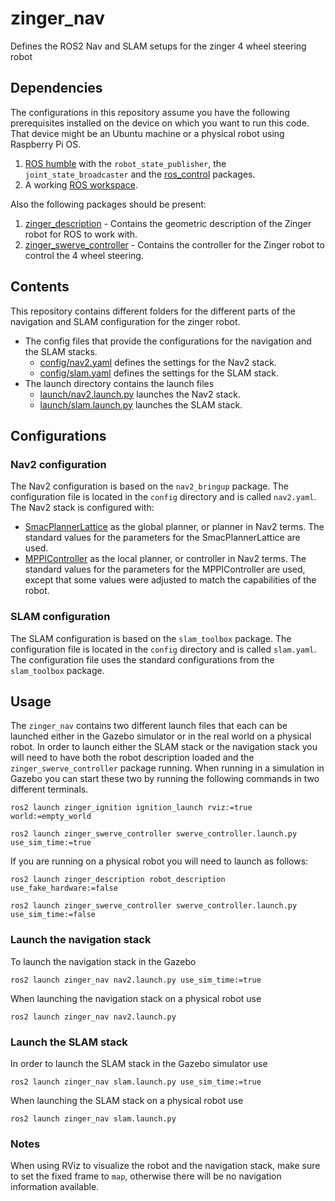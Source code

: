 # zinger_nav

Defines the ROS2 Nav and SLAM setups for the zinger 4 wheel steering robot

## Dependencies

The configurations in this repository assume you have the following prerequisites installed on the
device on which you want to run this code. That device might be an Ubuntu machine or a physical
robot using Raspberry Pi OS.

1. [ROS humble](https://docs.ros.org/en/humble/Releases/Release-Humble-Hawksbill.html) with the
   `robot_state_publisher`, the `joint_state_broadcaster` and the
   [ros_control](https://control.ros.org/master/index.html) packages.
1. A working [ROS workspace](https://docs.ros.org/en/humble/Tutorials/Beginner-Client-Libraries/Creating-A-Workspace/Creating-A-Workspace.html).

Also the following packages should be present:

1. [zinger_description](https://github.com/pvandervelde/zinger_description) - Contains the geometric
  description of the Zinger robot for ROS to work with.
1. [zinger_swerve_controller](https://github.com/pvandervelde/zinger_swerve_controller) - Contains
  the controller for the Zinger robot to control the 4 wheel steering.

## Contents

This repository contains different folders for the different parts of the navigation and SLAM configuration
for the zinger robot.

* The config files that provide the configurations for the navigation and the SLAM stacks.
  * [config/nav2.yaml](config/nav2.yaml) defines the settings for the Nav2 stack.
  * [config/slam.yaml](config/slam.yaml) defines the settings for the SLAM stack.
* The launch directory contains the launch files
  * [launch/nav2.launch.py](launch/nav2.launch.py) launches the Nav2 stack.
  * [launch/slam.launch.py](launch/slam.launch.py) launches the SLAM stack.

## Configurations

### Nav2 configuration

The Nav2 configuration is based on the `nav2_bringup` package. The configuration file is located in
the `config` directory and is called `nav2.yaml`. The Nav2 stack is configured with:

* [SmacPlannerLattice](https://navigation.ros.org/configuration/packages/smac/configuring-smac-lattice.html)
  as the global planner, or planner in Nav2 terms. The standard values for the parameters for the
  SmacPlannerLattice are used.
* [MPPIController](https://navigation.ros.org/configuration/packages/configuring-mppic.html) as the
  local planner, or controller in Nav2 terms. The standard values for the parameters for the
  MPPIController are used, except that some values were adjusted to match the capabilities of the robot.

### SLAM configuration

The SLAM configuration is based on the `slam_toolbox` package. The configuration file is located in
the `config` directory and is called `slam.yaml`. The configuration file uses the standard configurations
from the `slam_toolbox` package.

## Usage

The `zinger_nav` contains two different launch files that each can be launched either in the Gazebo
simulator or in the real world on a physical robot. In order to launch either the SLAM stack or the
navigation stack you will need to have both the robot description loaded and the `zinger_swerve_controller`
package running. When running in a simulation in Gazebo you can start these two by running the following
commands in two different terminals.

    ros2 launch zinger_ignition ignition_launch rviz:=true world:=empty_world

    ros2 launch zinger_swerve_controller swerve_controller.launch.py use_sim_time:=true

If you are running on a physical robot you will need to launch as follows:

    ros2 launch zinger_description robot_description use_fake_hardware:=false

    ros2 launch zinger_swerve_controller swerve_controller.launch.py use_sim_time:=false

### Launch the navigation stack

To launch the navigation stack in the Gazebo

    ros2 launch zinger_nav nav2.launch.py use_sim_time:=true

When launching the navigation stack on a physical robot use

    ros2 launch zinger_nav nav2.launch.py

### Launch the SLAM stack

In order to launch the SLAM stack in the Gazebo simulator use

    ros2 launch zinger_nav slam.launch.py use_sim_time:=true

When launching the SLAM stack on a physical robot use

    ros2 launch zinger_nav slam.launch.py

### Notes

When using RViz to visualize the robot and the navigation stack, make sure to set the fixed frame to
`map`, otherwise there will be no navigation information available.
